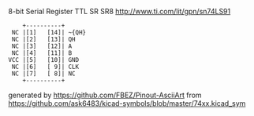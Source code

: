 8-bit Serial Register
TTL SR SR8
http://www.ti.com/lit/gpn/sn74LS91


	    +----------+
	 NC |[1]   [14]| ~{QH}
	 NC |[2]   [13]| QH
	 NC |[3]   [12]| A
	 NC |[4]   [11]| B
	VCC |[5]   [10]| GND
	 NC |[6]   [ 9]| CLK
	 NC |[7]   [ 8]| NC
	    +----------+


generated by https://github.com/FBEZ/Pinout-AsciiArt from https://github.com/ask6483/kicad-symbols/blob/master/74xx.kicad_sym